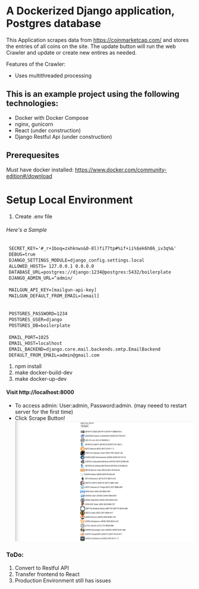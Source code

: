 
# A Dockerized  Django application, Postgres database

This Application scrapes data from https://coinmarketcap.com/ and stores the entries of all coins on the site. The update button will run the web Crawler and update or create new entires as needed.

Features of the Crawler:
* Uses multithreaded processing

## This is an example project using the following technologies:
* Docker with Docker Compose
* nginx, gunicorn
* React (under construction)
* Django Restful Api (under construction)

## Prerequesites
Must have docker installed:
https://www.docker.com/community-edition#/download

# Setup Local Environment

1. Create .env file
 
###### Here's a Sample
```
 SECRET_KEY='#_r+1boq=zxhknws&0-8l)fi77tp#%if+ii%$ek6h86_iv3q%&'
 DEBUG=true
 DJANGO_SETTINGS_MODULE=django_config.settings.local
 ALLOWED_HOSTS= 127.0.0.1 0.0.0.0
 DATABASE_URL=postgres://django:1234@postgres:5432/boilerplate
 DJANGO_ADMIN_URL=^admin/
 
 MAILGUN_API_KEY=[mailgun-api-key]
 MAILGUN_DEFAULT_FROM_EMAIL=[email]
 
 
 POSTGRES_PASSWORD=1234
 POSTGRES_USER=django
 POSTGRES_DB=boilerplate
 
 EMAIL_PORT=1025
 EMAIL_HOST=localhost
 EMAIL_BACKEND=django.core.mail.backends.smtp.EmailBackend
 DEFAULT_FROM_EMAIL=admin@gmail.com
```

1. npm install
2. make docker-build-dev
3. make docker-up-dev

#### Visit http://localhost:8000

* To access admin: User:admin, Password:admin. (may neeed to restart server for the first time)
* Click Scrape Button!
![alt text](screenshots/screenshot.png "description")

### ToDo:
1. Convert to Restful API
2. Transfer frontend to React
3. Production Environment still has issues
